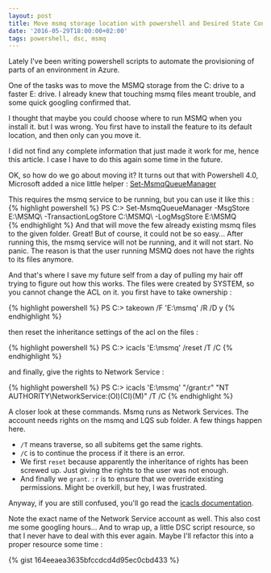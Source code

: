 ```yaml
---
layout: post
title: Move msmq storage location with powershell and Desired State Configuration
date: '2016-05-29T18:00:00+02:00'
tags: powershell, dsc, msmq
---
```


Lately I've been writing powershell scripts to automate the provisioning of parts of an environment in Azure.

One of the tasks was to move the MSMQ storage from the C: drive to a faster E: drive. I already knew that touching msmq files meant trouble, and some quick googling confirmed that.

I thought that maybe you could choose where to run MSMQ when you install it. but I was wrong. You first have to install the feature to its default location, and then only can you move it.

I did not find any complete information that just made it work for me, hence this article. I case I have to do this again some time in the future.

OK, so how do we go about moving it?
It turns out that with Powershell 4.0, Microsoft added a nice little helper : [Set-MsmqQueueManager]("https://technet.microsoft.com/en-us/library/dn391736.aspx")

This requires the msmq service to be running, but you can use it like this :
{% highlight powershell %}
    PS C:\> Set-MsmqQueueManager -MsgStore E:\MSMQ\ -TransactionLogStore C:\MSMQ\ -LogMsgStore E:\MSMQ\
{% endhighlight %}
And that will move the few already existing msmq files to the given folder. Great! But of course, it could not be so easy...
After running this, the msmq service will not be running, and it will not start. No panic. The reason is that the user running MSMQ does not have the rights to its files anymore.

And that's where I save my future self from a day of pulling my hair off trying to figure out how this works.
The files were created by SYSTEM, so you cannot change the ACL on it.
you first have to take ownership :

{% highlight powershell %}
PS C:\> takeown /F 'E:\msmq' /R /D y
{% endhighlight %}

then reset the inheritance settings of the acl on the files :

{% highlight powershell %}
    PS C:\> icacls 'E:\msmq' /reset /T /C
{% endhighlight %}

and finally, give the rights to Network Service :

{% highlight powershell %}
    PS C:\> icacls 'E:\msmq' "/grant:r" "NT AUTHORITY\NetworkService:(OI)(CI)(M)" /T /C
{% endhighlight %}

A closer look at these commands. Msmq runs as Network Services. The account needs rights on the msmq and LQS sub folder. A few things happen here.

- `/T` means traverse, so all subitems get the same rights.
- `/C` is to continue the process if it there is an error.
- We first `reset` because apparently the inheritance of rights has been screwed up. Just giving the rights to the user was not enough.
- And finally we `grant`. `:r` is to ensure that we override existing permissions. Might be overkill, but hey, I was frustrated.

Anyway, if you are still confused, you'll go read the [icacls documentation](https://technet.microsoft.com/en-us/library/cc753525.aspx).

Note the exact name of the Network Service account as well. This also cost me some googling hours...
And to wrap up, a little DSC script resource, so that I never have to deal with this ever again. Maybe I'll refactor this into a proper resource some time :

{% gist 164eeaea3635bfccdcd4d95ec0cbd433 %}
